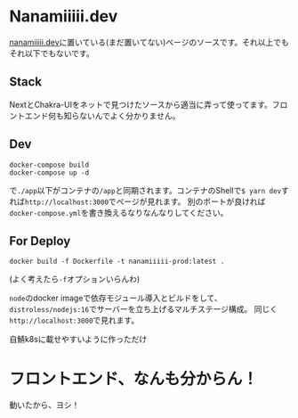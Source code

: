 # Nanamiiiii.dev
[nanamiiiii.dev](https://nanamiiiii.dev)に置いている(まだ置いてない)ページのソースです。それ以上でもそれ以下でもないです。

## Stack
NextとChakra-UIをネットで見つけたソースから適当に弄って使ってます。フロントエンド何も知らないんでよく分かりません。

## Dev
```
docker-compose build
docker-compose up -d
```
で`./app`以下がコンテナの`/app`と同期されます。コンテナのShellで`$ yarn dev`すれば`http://localhost:3000`でページが見れます。
別のポートが良ければ`docker-compose.yml`を書き換えるなりなんなりしてください。

## For Deploy
```
docker build -f Dockerfile -t nanamiiiii-prod:latest .
```
(よく考えたら`-f`オプションいらんわ)

`node`のdocker imageで依存モジュール導入とビルドをして、`distroless/nodejs:16`でサーバーを立ち上げるマルチステージ構成。
同じく`http://localhost:3000`で見れます。

自鯖k8sに載せやすいように作っただけ

# フロントエンド、なんも分からん！
動いたから、ヨシ！

